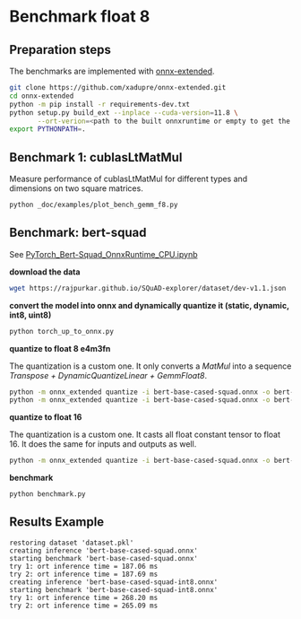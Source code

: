 # Benchmark float 8

## Preparation steps

The benchmarks are implemented with
[onnx-extended](https://github.com/xadupre/onnx-extended).

```bash
git clone https://github.com/xadupre/onnx-extended.git 
cd onnx-extended 
python -m pip install -r requirements-dev.txt 
python setup.py build_ext --inplace --cuda-version=11.8 \
       --ort-verion=<path to the built onnxruntime or empty to get the published version>
export PYTHONPATH=. 
```

## Benchmark 1: cublasLtMatMul

Measure performance of cublasLtMatMul for different types and dimensions
on two square matrices.

```bash
python _doc/examples/plot_bench_gemm_f8.py 
```

## Benchmark: bert-squad

See [PyTorch_Bert-Squad_OnnxRuntime_CPU.ipynb](https://github.com/microsoft/onnxruntime/blob/main/onnxruntime/python/tools/transformers/notebooks/PyTorch_Bert-Squad_OnnxRuntime_CPU.ipynb)

**download the data**

```bash
wget https://rajpurkar.github.io/SQuAD-explorer/dataset/dev-v1.1.json
```

**convert the model into onnx and dynamically quantize it (static, dynamic, int8, uint8)**

```bash
python torch_up_to_onnx.py
```

**quantize to float 8 e4m3fn**

The quantization is a custom one. It only converts a *MatMul* into
a sequence *Transpose + DynamicQuantizeLinear + GemmFloat8*.

```bash
python -m onnx_extended quantize -i bert-base-cased-squad.onnx -o bert-base-cased-squad-dyn-fp8.onnx -v -v -k fp8 -q -x /qa_outputs/MatMul
python -m onnx_extended quantize -i bert-base-cased-squad.onnx -o bert-base-cased-squad-dyn-fp8-ext.onnx -s onnx-extended -v -v -k fp8 -q -x /qa_outputs/MatMul
```

**quantize to float 16**

The quantization is a custom one. It casts all float constant tensor to float 16.
It does the same for inputs and outputs as well.

```bash
python -m onnx_extended quantize -i bert-base-cased-squad.onnx -o bert-base-cased-squad-fp16.onnx -v -v -k fp16 -q
```

**benchmark**

```bash
python benchmark.py
```

## Results Example

```
restoring dataset 'dataset.pkl'
creating inference 'bert-base-cased-squad.onnx'
starting benchmark 'bert-base-cased-squad.onnx'
try 1: ort inference time = 187.06 ms
try 2: ort inference time = 187.69 ms
creating inference 'bert-base-cased-squad-int8.onnx'
starting benchmark 'bert-base-cased-squad-int8.onnx'
try 1: ort inference time = 268.20 ms
try 2: ort inference time = 265.09 ms
```
